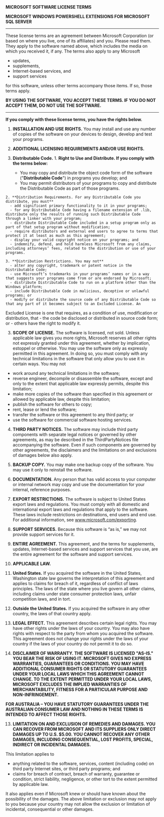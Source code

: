 **MICROSOFT SOFTWARE LICENSE TERMS**

**MICROSOFT WINDOWS POWERSHELL EXTENSIONS FOR MICROSOFT SQL SERVER**

------------------------------------------------------------------

These license terms are an agreement between Microsoft Corporation (or
based on where you live, one of its affiliates) and you. Please read
them. They apply to the software named above, which includes the media
on which you received it, if any. The terms also apply to any Microsoft

-   updates,
-   supplements,
-   Internet-based services, and
-   support services

for this software, unless other terms accompany those items. If so,
those terms apply.

**BY USING THE SOFTWARE, YOU ACCEPT THESE TERMS. IF YOU DO NOT ACCEPT THEM, DO NOT USE THE SOFTWARE.**

----------------------------------------------------------------------------------------------------
**If you comply with these license terms, you have the rights below.**

1. **INSTALLATION AND USE RIGHTS.** You may install and use any number of copies of the software on your devices to design, develop and test your programs.

2. **ADDITIONAL LICENSING REQUIREMENTS AND/OR USE RIGHTS.**

  1. **Distributable Code.**
    1. **Right to Use and Distribute. If you comply with the terms below:**
      - You may copy and distribute the object code form of the software ("**Distributable Code**") in programs you develop; and
      - You may permit distributors of your programs to copy and distribute the Distributable Code as part of those programs.

    2. **Distribution Requirements. For any Distributable Code you distribute, you must**
      - add significant primary functionality to it in your programs;
      - for any Distributable Code having a filename extension of .lib, distribute only the results of running such Distributable Code  through a linker with your program;
      - distribute Distributable Code included in a setup program only as part of that setup program without modification;
      - require distributors and external end users to agree to terms that protect it at least as much as this agreement;
      - display your valid copyright notice on your programs; and 
      - indemnify, defend, and hold harmless Microsoft from any claims, including attorneys’ fees, related to the distribution or use of your programs.

    3. **Distribution Restrictions. You may not**
      - alter any copyright, trademark or patent notice in the Distributable Code;
      - use Microsoft’s trademarks in your programs’ names or in a way that suggests your programs come from or are endorsed by Microsoft;
      - distribute Distributable Code to run on a platform other than the Windows platform;
      - include Distributable Code in malicious, deceptive or unlawful programs; or
      - modify or distribute the source code of any Distributable Code so that any part of it becomes subject to an Excluded License. An
 Excluded License is one that requires, as a condition of use, modification or distribution, that
        - the code be disclosed or distributed in source code form; or
        - others have the right to modify it.

3. **SCOPE OF LICENSE.** The software is licensed, not sold. Unless applicable law gives you more rights, Microsoft reserves all other rights not expressly granted under this agreement, whether by implication, estoppel or otherwise. You may use the software only as expressly permitted in this agreement. In doing so, you must comply with any technical limitations in the software that only allow you to use it in certain ways. You may not
  - work around any technical limitations in the software;
  - reverse engineer, decompile or disassemble the software, except and only to the extent that applicable law expressly permits, despite
 this limitation;
  - make more copies of the software than specified in this agreement or allowed by applicable law, despite this limitation;
  - publish the software for others to copy;
  - rent, lease or lend the software;
  - transfer the software or this agreement to any third party; or
  - use the software for commercial software hosting services.

4. **THIRD PARTY NOTICES.** The software may include third party components with separate legal notices or governed by other agreements, as may be described in the ThirdPartyNotices file accompanying the software. Even if such components are governed by other agreements, the disclaimers and the limitations on and exclusions of damages below also apply.

5. **BACKUP COPY.** You may make one backup copy of the software. You may use it only to reinstall the software.

6. **DOCUMENTATION.** Any person that has valid access to your computer or internal network may copy and use the documentation for your internal, reference purposes.

7. **EXPORT RESTRICTIONS.** The software is subject to United States export laws and regulations. You must comply with all domestic and international export laws and regulations that apply to the software. These laws include restrictions on destinations, end users and end use. For additional information, see www.microsoft.com/exporting.

8. **SUPPORT SERVICES.** Because this software is “as is,” we may not provide support services for it.

9. **ENTIRE AGREEMENT.** This agreement, and the terms for supplements, updates, Internet-based services and support services that you use, are the entire agreement for the software and support services.

10. **APPLICABLE LAW.**
  1. **United States.** If you acquired the software in the United States, Washington state law governs the interpretation of this agreement and applies to claims for breach of it, regardless of conflict of laws principles. The laws of the state where you live govern all other claims, including claims under state consumer protection laws, unfair competition laws, and in tort.
  2. **Outside the United States.** If you acquired the software in any other country, the laws of that country apply.

11. **LEGAL EFFECT.** This agreement describes certain legal rights. You may have other rights under the laws of your country. You may also have rights with respect to the party from whom you acquired the software. This agreement does not change your rights under the laws of your country if the laws of your country do not permit it to do so.

12. **DISCLAIMER OF WARRANTY. THE SOFTWARE IS LICENSED "AS-IS." YOU BEAR THE RISK OF USING IT. MICROSOFT GIVES NO EXPRESS WARRANTIES, GUARANTEES OR CONDITIONS. YOU MAY HAVE ADDITIONAL CONSUMER RIGHTS OR STATUTORY GUARANTEES UNDER YOUR LOCAL LAWS WHICH THIS AGREEMENT CANNOT CHANGE. TO THE EXTENT PERMITTED UNDER YOUR LOCAL LAWS, MICROSOFT EXCLUDES THE IMPLIED WARRANTIES OF MERCHANTABILITY, FITNESS FOR A PARTICULAR PURPOSE AND NON-INFRINGEMENT.**

  **FOR AUSTRALIA – YOU HAVE STATUTORY GUARANTEES UNDER THE AUSTRALIAN CONSUMER LAW AND NOTHING IN THESE TERMS IS INTENDED TO AFFECT THOSE RIGHTS.**

13. **LIMITATION ON AND EXCLUSION OF REMEDIES AND DAMAGES. YOU CAN RECOVER FROM MICROSOFT AND ITS SUPPLIERS ONLY DIRECT DAMAGES UP TO U.S. $5.00. YOU CANNOT RECOVER ANY OTHER DAMAGES, INCLUDING CONSEQUENTIAL, LOST PROFITS, SPECIAL, INDIRECT OR INCIDENTAL DAMAGES.**

  This limitation applies to
  - anything related to the software, services, content (including code) on third party Internet sites, or third party programs; and
  - claims for breach of contract, breach of warranty, guarantee or condition, strict liability, negligence, or other tort to the extent
    permitted by applicable law.

  It also applies even if Microsoft knew or should have known about the possibility of the damages. The above limitation or exclusion may not apply to you because your country may not allow the exclusion or limitation of incidental, consequential or other damages.
